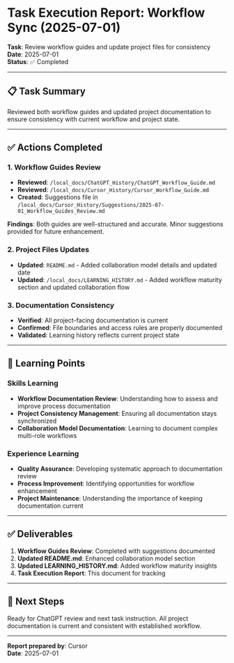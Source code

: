 # Task Execution Report: Workflow Sync (2025-07-01)

**Task**: Review workflow guides and update project files for consistency  
**Date**: 2025-07-01  
**Status**: ✅ Completed  

---

## 📋 Task Summary

Reviewed both workflow guides and updated project documentation to ensure consistency with current workflow and project state.

---

## ✅ Actions Completed

### 1. Workflow Guides Review
- **Reviewed**: `/local_docs/ChatGPT_History/ChatGPT_Workflow_Guide.md`
- **Reviewed**: `/local_docs/Cursor_History/Cursor_Workflow_Guide.md`
- **Created**: Suggestions file in `/local_docs/Cursor_History/Suggestions/2025-07-01_Workflow_Guides_Review.md`

**Findings**: Both guides are well-structured and accurate. Minor suggestions provided for future enhancement.

### 2. Project Files Updates
- **Updated**: `README.md` - Added collaboration model details and updated date
- **Updated**: `/local_docs/LEARNING_HISTORY.md` - Added workflow maturity section and updated collaboration flow

### 3. Documentation Consistency
- **Verified**: All project-facing documentation is current
- **Confirmed**: File boundaries and access rules are properly documented
- **Validated**: Learning history reflects current project state

---

## 🎯 Learning Points

### Skills Learning
- **Workflow Documentation Review**: Understanding how to assess and improve process documentation
- **Project Consistency Management**: Ensuring all documentation stays synchronized
- **Collaboration Model Documentation**: Learning to document complex multi-role workflows

### Experience Learning
- **Quality Assurance**: Developing systematic approach to documentation review
- **Process Improvement**: Identifying opportunities for workflow enhancement
- **Project Maintenance**: Understanding the importance of keeping documentation current

---

## ✅ Deliverables

1. **Workflow Guides Review**: Completed with suggestions documented
2. **Updated README.md**: Enhanced collaboration model section
3. **Updated LEARNING_HISTORY.md**: Added workflow maturity insights
4. **Task Execution Report**: This document for tracking

---

## 🚀 Next Steps

Ready for ChatGPT review and next task instruction. All project documentation is current and consistent with established workflow.

---

**Report prepared by**: Cursor  
**Date**: 2025-07-01 
